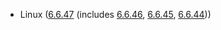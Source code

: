 - Linux ([6.6.47](https://git.kernel.org/pub/scm/linux/kernel/git/stable/linux.git/tag/?h=v6.6.47) (includes [6.6.46](https://lwn.net/Articles/985672), [6.6.45](https://lwn.net/Articles/985200), [6.6.44](https://lwn.net/Articles/984450)))
